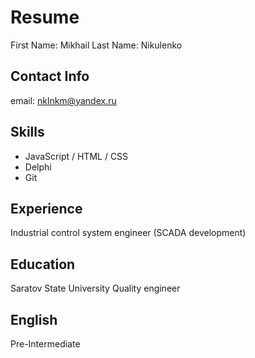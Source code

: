 # Resume

First Name: Mikhail
Last Name: Nikulenko

## Contact Info
email: nklnkm@yandex.ru

## Skills
* JavaScript / HTML / CSS
* Delphi
* Git

## Experience
Industrial control system engineer (SCADA development)

## Education
Saratov State University
Quality engineer

## English
Pre-Intermediate